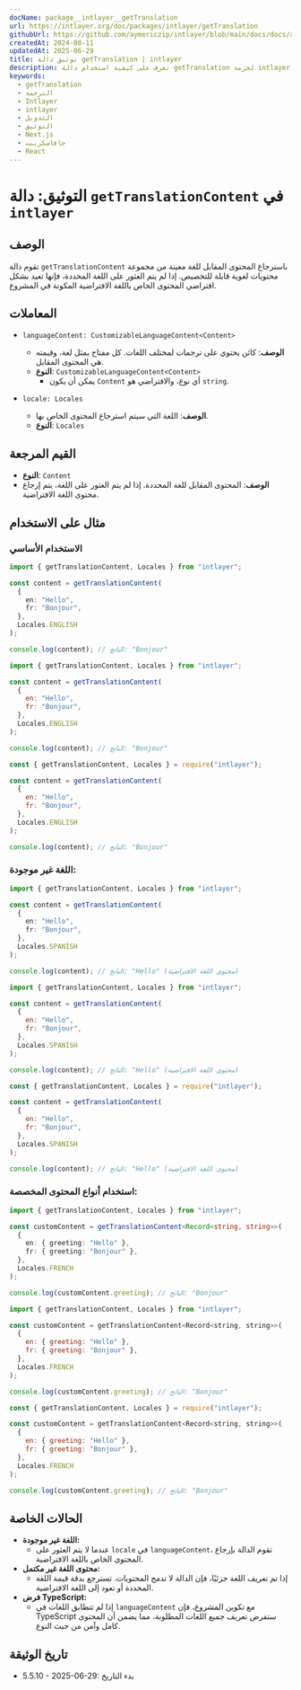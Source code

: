 ```yaml
---
docName: package__intlayer__getTranslation
url: https://intlayer.org/doc/packages/intlayer/getTranslation
githubUrl: https://github.com/aymericzip/intlayer/blob/main/docs/docs/ar/packages/intlayer/getTranslation.md
createdAt: 2024-08-11
updatedAt: 2025-06-29
title: توثيق دالة getTranslation | intlayer
description: تعرف على كيفية استخدام دالة getTranslation لحزمة intlayer
keywords:
  - getTranslation
  - الترجمة
  - Intlayer
  - intlayer
  - التدويل
  - التوثيق
  - Next.js
  - جافاسكريبت
  - React
---
```


# التوثيق: دالة `getTranslationContent` في `intlayer`

## الوصف

تقوم دالة `getTranslationContent` باسترجاع المحتوى المقابل للغة معينة من مجموعة محتويات لغوية قابلة للتخصيص. إذا لم يتم العثور على اللغة المحددة، فإنها تعيد بشكل افتراضي المحتوى الخاص باللغة الافتراضية المكونة في المشروع.

## المعاملات

- `languageContent: CustomizableLanguageContent<Content>`

  - **الوصف**: كائن يحتوي على ترجمات لمختلف اللغات. كل مفتاح يمثل لغة، وقيمته هي المحتوى المقابل.
  - **النوع**: `CustomizableLanguageContent<Content>`
    - يمكن أن يكون `Content` أي نوع، والافتراضي هو `string`.

- `locale: Locales`

  - **الوصف**: اللغة التي سيتم استرجاع المحتوى الخاص بها.
  - **النوع**: `Locales`

## القيم المرجعة

- **النوع**: `Content`
- **الوصف**: المحتوى المقابل للغة المحددة. إذا لم يتم العثور على اللغة، يتم إرجاع محتوى اللغة الافتراضية.

## مثال على الاستخدام

### الاستخدام الأساسي

```typescript codeFormat="typescript"
import { getTranslationContent, Locales } from "intlayer";

const content = getTranslationContent(
  {
    en: "Hello",
    fr: "Bonjour",
  },
  Locales.ENGLISH
);

console.log(content); // الناتج: "Bonjour"
```

```javascript codeFormat="esm"
import { getTranslationContent, Locales } from "intlayer";

const content = getTranslationContent(
  {
    en: "Hello",
    fr: "Bonjour",
  },
  Locales.ENGLISH
);

console.log(content); // الناتج: "Bonjour"
```

```javascript codeFormat="commonjs"
const { getTranslationContent, Locales } = require("intlayer");

const content = getTranslationContent(
  {
    en: "Hello",
    fr: "Bonjour",
  },
  Locales.ENGLISH
);

console.log(content); // الناتج: "Bonjour"
```

### اللغة غير موجودة:

```typescript codeFormat="typescript"
import { getTranslationContent, Locales } from "intlayer";

const content = getTranslationContent(
  {
    en: "Hello",
    fr: "Bonjour",
  },
  Locales.SPANISH
);

console.log(content); // الناتج: "Hello" (محتوى اللغة الافتراضية)
```

```javascript codeFormat="esm"
import { getTranslationContent, Locales } from "intlayer";

const content = getTranslationContent(
  {
    en: "Hello",
    fr: "Bonjour",
  },
  Locales.SPANISH
);

console.log(content); // الناتج: "Hello" (محتوى اللغة الافتراضية)
```

```javascript codeFormat="commonjs"
const { getTranslationContent, Locales } = require("intlayer");

const content = getTranslationContent(
  {
    en: "Hello",
    fr: "Bonjour",
  },
  Locales.SPANISH
);

console.log(content); // الناتج: "Hello" (محتوى اللغة الافتراضية)
```

### استخدام أنواع المحتوى المخصصة:

```typescript codeFormat="typescript"
import { getTranslationContent, Locales } from "intlayer";

const customContent = getTranslationContent<Record<string, string>>(
  {
    en: { greeting: "Hello" },
    fr: { greeting: "Bonjour" },
  },
  Locales.FRENCH
);

console.log(customContent.greeting); // الناتج: "Bonjour"
```

```javascript codeFormat="esm"
import { getTranslationContent, Locales } from "intlayer";

const customContent = getTranslationContent<Record<string, string>>(
  {
    en: { greeting: "Hello" },
    fr: { greeting: "Bonjour" },
  },
  Locales.FRENCH
);

console.log(customContent.greeting); // الناتج: "Bonjour"
```

```javascript codeFormat="commonjs"
const { getTranslationContent, Locales } = require("intlayer");

const customContent = getTranslationContent<Record<string, string>>(
  {
    en: { greeting: "Hello" },
    fr: { greeting: "Bonjour" },
  },
  Locales.FRENCH
);

console.log(customContent.greeting); // الناتج: "Bonjour"
```

## الحالات الخاصة

- **اللغة غير موجودة:**
  - عندما لا يتم العثور على `locale` في `languageContent`، تقوم الدالة بإرجاع المحتوى الخاص باللغة الافتراضية.
- **محتوى اللغة غير مكتمل:**
  - إذا تم تعريف اللغة جزئيًا، فإن الدالة لا تدمج المحتويات. تسترجع بدقة قيمة اللغة المحددة أو تعود إلى اللغة الافتراضية.
- **فرض TypeScript:**
  - إذا لم تتطابق اللغات في `languageContent` مع تكوين المشروع، فإن TypeScript ستفرض تعريف جميع اللغات المطلوبة، مما يضمن أن المحتوى كامل وآمن من حيث النوع.

## تاريخ الوثيقة

- 5.5.10 - 2025-06-29: بدء التاريخ

